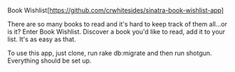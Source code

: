 Book Wishlist[https://github.com/crwhitesides/sinatra-book-wishlist-app]

There are so many books to read and it's hard to keep track of them all...or is it? Enter Book Wishlist. Discover a book you'd like to read, add it to your list. It's as easy as that.

To use this app, just clone, run rake db:migrate and then run shotgun. Everything should be set up.